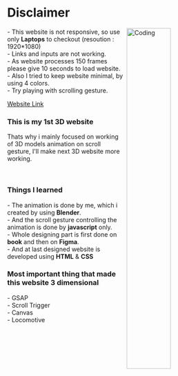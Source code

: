 <h1>Disclaimer</h1>
<img margin-top="100px" align="right" alt="Coding" width="45%" src="https://cdn.dribbble.com/users/1514097/screenshots/5504420/3d-cube.gif">
<p>
  - This website is not responsive, so use only <strong>Laptops</strong> to checkout (resoution : 1920*1080) <br>
  - Links and inputs are not working.<br>
  - As website processes 150 frames please give 10 seconds to load website.<br>
  - Also I tried to keep website minimal, by using 4 colors. <br>
  - Try playing with scrolling gesture.
</p>

[Website Link](https://pawar-pratik.github.io/3D-Gym-Website/)
<br>
<h3>This is my 1st 3D website</h3>
<p>Thats why i mainly focused on working of 3D models animation on scroll gesture, I'll make next 3D website more working.</p>
<br>
<h3>Things I learned</h3>
<p>
  - The animation is done by me, which i created by using <strong>Blender</strong>.<br>
  - And the scroll gesture controlling the animation is done by <strong>javascript</strong> only.<br>
  - Whole designing part is first done on <strong>book</strong> and then on <strong>Figma</strong>.<br>
  - And at last designed website is developed using <strong>HTML</strong> & <strong>CSS</strong>
</p>

<h3>Most important thing that made this website 3 dimensional</h3>
<p>
  - GSAP<br>
  - Scroll Trigger<br>
  - Canvas<br>
  - Locomotive<br>
</p>
